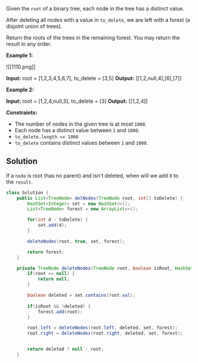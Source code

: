 Given the `root` of a binary tree, each node in the tree has a distinct value.

After deleting all nodes with a value in `to_delete`, we are left with a forest (a disjoint union of trees).

Return the roots of the trees in the remaining forest. You may return the result in any order.

**Example 1:**

![[1110.png]]

**Input:** root = [1,2,3,4,5,6,7], to_delete = [3,5]
**Output:** [[1,2,null,4],[6],[7]]

**Example 2:**

**Input:** root = [1,2,4,null,3], to_delete = [3]
**Output:** [[1,2,4]]

**Constraints:**

- The number of nodes in the given tree is at most `1000`.
- Each node has a distinct value between `1` and `1000`.
- `to_delete.length <= 1000`
- `to_delete` contains distinct values between `1` and `1000`.

## Solution

If a `node` is root (has no parent) and isn't deleted,  when will we add it to the `result`.

```java
class Solution {
    public List<TreeNode> delNodes(TreeNode root, int[] toDelete) {
        HashSet<Integer> set = new HashSet<>();
        List<TreeNode> forest = new ArrayList<>();

        for(int d : toDelete) {
            set.add(d);
        }

        deleteNodes(root, true, set, forest);

        return forest;
    }

    private TreeNode deleteNodes(TreeNode root, boolean isRoot, HashSet<Integer> set, List<TreeNode> forest) {
        if(root == null) {
            return null;
        }

        boolean deleted = set.contains(root.val);
        
        if(isRoot && !deleted) {
            forest.add(root);
        }

        root.left = deleteNodes(root.left, deleted, set, forest);
        root.right = deleteNodes(root.right, deleted, set, forest);


        return deleted ? null : root;
    }
```